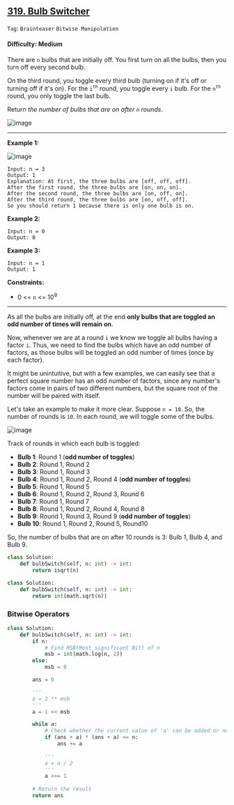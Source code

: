 ## [319. Bulb Switcher](https://leetcode.com/problems/bulb-switcher)

```Tag```: ```Brainteaser``` ```Bitwise Manipulation```

#### Difficulty: Medium

There are ```n``` bulbs that are initially off. You first turn on all the bulbs, then you turn off every second bulb.

On the third round, you toggle every third bulb (turning on if it's off or turning off if it's on). For the ```i```<sup>```th```</sup> round, you toggle every ```i``` bulb. For the ```n```<sup>```th```</sup> round, you only toggle the last bulb.

Return _the number of bulbs that are on after ```n``` rounds_.

![image](https://user-images.githubusercontent.com/35042430/234915900-4726c92a-5c83-49dd-bea9-1443f0b7e9ab.png)

---

__Example 1:__

![image](https://assets.leetcode.com/uploads/2020/11/05/bulb.jpg)
```
Input: n = 3
Output: 1
Explanation: At first, the three bulbs are [off, off, off].
After the first round, the three bulbs are [on, on, on].
After the second round, the three bulbs are [on, off, on].
After the third round, the three bulbs are [on, off, off]. 
So you should return 1 because there is only one bulb is on.
```

__Example 2:__
```
Input: n = 0
Output: 0
```

__Example 3:__
```
Input: n = 1
Output: 1
```

__Constraints:__

- 0 <= ```n``` <= 10<sup>9</sup>

---

As all the bulbs are initially off, at the end __only bulbs that are toggled an odd number of times will remain on__.

Now, whenever we are at a round ```i``` we know we toggle all bulbs having a factor ```i```. Thus, we need to find the bulbs which have an odd number of factors, as those bulbs will be toggled an odd number of times (once by each factor).

It might be unintuitive, but with a few examples, we can easily see that a perfect square number has an odd number of factors, since any number's factors come in pairs of two different numbers, but the square root of the number will be paired with itself.

Let's take an example to make it more clear. Suppose ```n = 10```. So, the number of rounds is ```10```. In each round, we will toggle some of the bulbs.

![image](https://leetcode.com/problems/bulb-switcher/Figures/319/Slide.PNG)

Track of rounds in which each bulb is toggled:

- __Bulb 1__: Round 1 (__odd number of toggles__)
- __Bulb 2__: Round 1, Round 2
- __Bulb 3__: Round 1, Round 3
- __Bulb 4__: Round 1, Round 2, Round 4 (__odd number of toggles__)
- __Bulb 5__: Round 1, Round 5
- __Bulb 6__: Round 1, Round 2, Round 3, Round 6
- __Bulb 7__: Round 1, Round 7
- __Bulb 8__: Round 1, Round 2, Round 4, Round 8
- __Bulb 9__: Round 1, Round 3, Round 9 (__odd number of toggles__)
- __Bulb 10__: Round 1, Round 2, Round 5, Round10

So, the number of bulbs that are on after 10 rounds is 3: Bulb 1, Bulb 4, and Bulb 9.

```Python
class Solution:
    def bulbSwitch(self, n: int) -> int:
        return isqrt(n)
```

```Python
class Solution:
    def bulbSwitch(self, n: int) -> int:
        return int(math.sqrt(n))
```

### Bitwise Operators

```Python
class Solution:
    def bulbSwitch(self, n: int) -> int:
        if n:
            # Find MSB(Most significant Bit) of n
            msb = int(math.log(n, 2))
        else:
            msb = 0

        ans = 0

        '''
        a = 2 ** msb
        '''
        a = 1 << msb

        while a:
            # Check whether the current value of 'a' can be added or not
            if (ans + a) * (ans + a) <= n:
                ans += a
            
            '''
            a = a / 2
            '''
            a >>= 1
            
        # Return the result
        return ans
```
